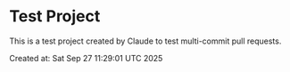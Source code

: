 # Test Project

This is a test project created by Claude to test multi-commit pull requests.

Created at: Sat Sep 27 11:29:01 UTC 2025